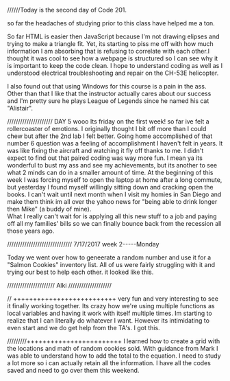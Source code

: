 //////Today is the second day of Code 201.

 so far the headaches of studying prior to this class have helped me a ton.

So far HTML is easier then JavaScript because I'm not drawing elipses and trying to make a triangle fit. Yet, its starting to piss me off with how much information I am absorbing that is refusing
to correlate with each other.I thought it was cool to see how a webpage is structured so I can see why it is important to keep the code clean.
I hope to understand coding as well as I understood electrical troubleshooting and repair on the CH-53E helicopter.

I also found out that using Windows for this course is a pain in the ass. Other than that I like that the instructor actually cares about our success
and I'm pretty sure he plays League of Legends since he named his cat "Alistair".


///////////////////// DAY 5
wooo Its friday on the first week! so far ive felt a rollercoaster of emotions. I originally thought I bit off more than I could
chew but after the 2nd lab I felt better.  Going home accomplished of that number 6 question was a feeling of accomplishment
I haven't felt in years.  It was like fixing the aircraft and watching it fly off thanks to me. I didn't expect to
find out that paired coding was way more fun.  I mean ya its wonderful to bust my ass and see my achievements, but its
another to see what 2 minds can do in a smaller amount of time.  At the beginning of this week I was forcing myself to
open the laptop at home after a long commute, but yesterday I found myself willingly sitting down and cracking open the
books.  I can't wait until next month when I visit my homies in San Diego and make them think im all over the yahoo news
for "being able to drink longer then Mike" (a buddy of mine).  
What I really can't wait for is applying all this new stuff to a job and paying off all my families' bills so we can finally
bounce back from the recession all those years ago.



//////////////////////////////
7/17/2017
week 2-----Monday

Today we went over how to geneerate a random number and use it for a "Salmon Cookies" inventory list.
All of us were fairly struggling with it and trying our best to help each other.  it looked like this.

//////////////////////        Alki          ////////////////////
<!-- var alki= {
  minCust: 2,
  maxCust: 16,
  avgCook: 4.6,
  hourC: [],
  randomPeeps: function (min,max){
    return Math.floor(Math.random() * (this.maxCust - this.minCust)) + this.minCust
  },
  cookiesPerHour: function(){
    for(var i = 0; i < timeOfDay.length; i++){
      var cookiesPer = Math.floor(this.avgCook * this.randomPeeps());
      this.hourC.push(cookiesPer);
    }
    return this.hourC;
  },
  cookiesPD: function(){
    var total = 0
    for(var i = 0; i < this.hourC.length; i++){
      total += this.hourC[i];
    }
    return total;
  },
  render: function(){
    var alkiUl = document.getElementById('alki');
    for(var i = 0; i < timeOfDay.length; i++) {
      var liEl = document.createElement('li');
      liEl.textContent = timeOfDay[i] + ': ' + this.hourC[i] + ' Cookies per hour';
      alkiUl.appendChild(liEl);
    }
    var total = document.getElementById('alki');
    var liEl = document.createElement('li');
    liEl.textContent = 'total: ' + this.cookiesPD(total);
    total.appendChild(liEl);
  }

};

alki.randomPeeps();
alki.cookiesPerHour();
alki.render(); -->

// ++++++++++++++++++++++++++
very fun and very interesting to see it finally working together.  Its crazy how we're using multiple functions as local
variables and having it work with itself multiple times.  Im starting to realize that I can literally do whatever
I want.  However its intimidating to even start and we do get help from the TA's.  I got this.


/////////++++++++++++++++++++++++
I learned how to create a grid with the locations and math of random cookies sold.  With guidance from Mark
I was able to understand how to add the total to the equation.  I need to study a lot more so i can actually
retain all the information.  I have all the codes saved and need to go over them this weekend.
